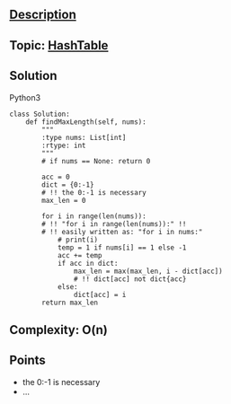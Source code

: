 ## [Description](https://leetcode.com/problems/contiguous-array/description/)

## Topic: [HashTable](../topics/HashTable.md)
## Solution 
Python3
```python3
class Solution:
    def findMaxLength(self, nums):
        """
        :type nums: List[int]
        :rtype: int
        """
        # if nums == None: return 0
        
        acc = 0
        dict = {0:-1}
        # !! the 0:-1 is necessary
        max_len = 0
        
        for i in range(len(nums)):
        # !! "for i in range(len(nums)):" !!
        # !! easily written as: "for i in nums:"
            # print(i)
            temp = 1 if nums[i] == 1 else -1
            acc += temp
            if acc in dict:
                max_len = max(max_len, i - dict[acc])
                # !! dict[acc] not dict{acc} 
            else:
                dict[acc] = i
        return max_len

```
## Complexity: O(n)
## Points
* the 0:-1 is necessary
* ...
